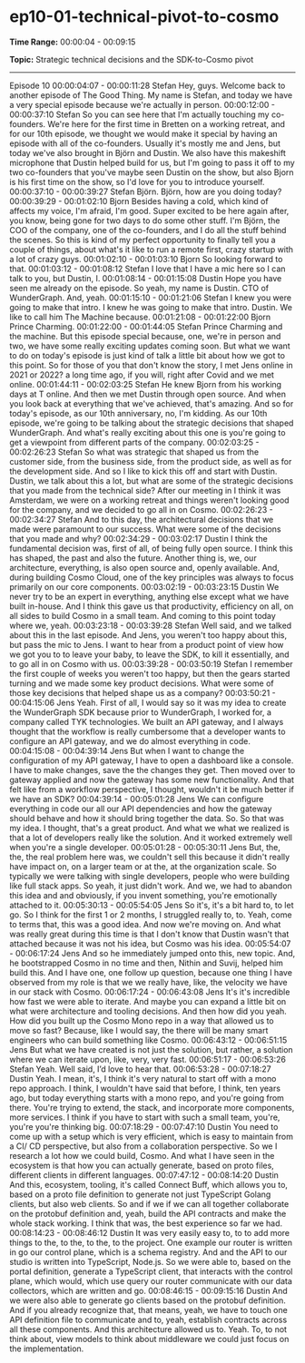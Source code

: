# ep10-01-technical-pivot-to-cosmo

**Time Range:** 00:00:04 - 00:09:15

**Topic:** Strategic technical decisions and the SDK-to-Cosmo pivot

---
Episode 10
00:00:04:07 - 00:00:11:28
Stefan
Hey, guys. Welcome back to another episode of The Good Thing. My name is Stefan, and today
we have a very special episode because we're actually in person.
00:00:12:00 - 00:00:37:10
Stefan
So you can see here that I'm actually touching my co-founders. We're here for the first time in
Bretten on a working retreat, and for our 10th episode, we thought we would make it special by
having an episode with all of the co-founders. Usually it's mostly me and Jens, but today we've
also brought in Björn and Dustin. We also have this makeshift microphone that Dustin helped
build for us, but I'm going to pass it off to my two co-founders that you've maybe seen Dustin on
the show, but also Bjorn is his first time on the show, so I'd love for you to introduce yourself.
00:00:37:10 - 00:00:39:27
Stefan
Björn. Björn, how are you doing today?
00:00:39:29 - 00:01:02:10
Bjorn
Besides having a cold, which kind of affects my voice, I'm afraid, I'm good. Super excited to be
here again after, you know, being gone for two days to do some other stuff. I'm Björn, the COO
of the company, one of the co-founders, and I do all the stuff behind the scenes. So this is kind
of my perfect opportunity to finally tell you a couple of things, about what's it like to run a remote
first, crazy startup with a lot of crazy guys.
00:01:02:10 - 00:01:03:10
Bjorn
So looking forward to that.
00:01:03:12 - 00:01:08:12
Stefan
I love that I have a mic here so I can talk to you, but Dustin, I.
00:01:08:14 - 00:01:15:08
Dustin
Hope you have seen me already on the episode. So yeah, my name is Dustin. CTO of
WunderGraph. And, yeah.
00:01:15:10 - 00:01:21:06
Stefan
I knew you were going to make that intro. I knew he was going to make that intro. Dustin. We
like to call him The Machine because.
00:01:21:08 - 00:01:22:00
Bjorn
Prince Charming.
00:01:22:00 - 00:01:44:05
Stefan
Prince Charming and the machine. But this episode special because, one, we're in person and
two, we have some really exciting updates coming soon. But what we want to do on today's
episode is just kind of talk a little bit about how we got to this point. So for those of you that don't
know the story, I met Jens online in 2021 or 2022? a long time ago, if you will, right after Covid
and we met online.
00:01:44:11 - 00:02:03:25
Stefan
He knew Bjorn from his working days at T online. And then we met Dustin through open source.
And when you look back at everything that we've achieved, that's amazing. And so for today's
episode, as our 10th anniversary, no, I'm kidding. As our 10th episode, we're going to be talking
about the strategic decisions that shaped WunderGraph. And what's really exciting about this
one is you're going to get a viewpoint from different parts of the company.
00:02:03:25 - 00:02:26:23
Stefan
So what was strategic that shaped us from the customer side, from the business side, from the
product side, as well as for the development side. And so I like to kick this off and start with
Dustin. Dustin, we talk about this a lot, but what are some of the strategic decisions that you
made from the technical side? After our meeting in I think it was Amsterdam, we were on a
working retreat and things weren't looking good for the company, and we decided to go all in on
Cosmo.
00:02:26:23 - 00:02:34:27
Stefan
And to this day, the architectural decisions that we made were paramount to our success. What
were some of the decisions that you made and why?
00:02:34:29 - 00:03:02:17
Dustin
I think the fundamental decision was, first of all, of being fully open source. I think this has
shaped, the past and also the future. Another thing is, we, our architecture, everything, is also
open source and, openly available. And, during building Cosmo Cloud, one of the key principles
was always to focus primarily on our core components.
00:03:02:19 - 00:03:23:15
Dustin
We never try to be an expert in everything, anything else except what we have built in-house.
And I think this gave us that productivity, efficiency on all, on all sides to build Cosmo in a small
team. And coming to this point today where we, yeah.
00:03:23:18 - 00:03:39:28
Stefan
Well said, and we talked about this in the last episode. And Jens, you weren't too happy about
this, but pass the mic to Jens. I want to hear from a product point of view how we got you to to
leave your baby, to leave the SDK, to kill it essentially, and to go all in on Cosmo with us.
00:03:39:28 - 00:03:50:19
Stefan
I remember the first couple of weeks you weren't too happy, but then the gears started turning
and we made some key product decisions. What were some of those key decisions that helped
shape us as a company?
00:03:50:21 - 00:04:15:06
Jens
Yeah. First of all, I would say so it was my idea to create the WunderGraph SDK because prior
to WunderGraph, I worked for, a company called TYK technologies. We built an API gateway,
and I always thought that the workflow is really cumbersome that a developer wants to configure
an API gateway, and we do almost everything in code.
00:04:15:08 - 00:04:39:14
Jens
But when I want to change the configuration of my API gateway, I have to open a dashboard like
a console. I have to make changes, save the the changes they get. Then moved over to
gateway applied and now the gateway has some new functionality. And that felt like from a
workflow perspective, I thought, wouldn't it be much better if we have an SDK?
00:04:39:14 - 00:05:01:28
Jens
We can configure everything in code our all our API dependencies and how the gateway should
behave and how it should bring together the data. So. So that was my idea. I thought, that's a
great product. And what we what we realized is that a lot of developers really like the solution.
And it worked extremely well when you're a single developer.
00:05:01:28 - 00:05:30:11
Jens
But, the, the, the real problem here was, we couldn't sell this because it didn't really have impact
on, on a larger team or at the, at the organization scale. So typically we were talking with single
developers, people who were building like full stack apps. So yeah, it just didn't work. And we,
we had to abandon this idea and and obviously, if you invent something, you're emotionally
attached to it.
00:05:30:13 - 00:05:54:05
Jens
So it's, it's a bit hard to, to let go. So I think for the first 1 or 2 months, I struggled really to, to.
Yeah, come to terms that, this was a good idea. And now we're moving on. And what was really
great during this time is that I don't know that Dustin wasn't that attached because it was not his
idea, but Cosmo was his idea.
00:05:54:07 - 00:06:17:24
Jens
And so he immediately jumped onto this, new topic. And, he bootstrapped Cosmo in no time
and then, Nithin and Suvij, helped him build this. And I have one, one follow up question,
because one thing I have observed from my role is that we we really have, like, the velocity we
have in our stack with Cosmo.
00:06:17:24 - 00:06:43:08
Jens
It's it's incredible how fast we were able to iterate. And maybe you can expand a little bit on what
were architecture and tooling decisions. And then how did you yeah. How did you built up the
Cosmo Mono repo in a way that allowed us to move so fast? Because, like I would say, the
there will be many smart engineers who can build something like Cosmo.
00:06:43:12 - 00:06:51:15
Jens
But what we have created is not just the solution, but rather, a solution where we can iterate
upon, like, very, very fast.
00:06:51:17 - 00:06:53:26
Stefan
Yeah. Well said, I’d love to hear that.
00:06:53:28 - 00:07:18:27
Dustin
Yeah. I mean, it's, I think it's very natural to start off with a mono repo approach. I think, I
wouldn't have said that before, I think, ten years ago, but today everything starts with a mono
repo, and you're going from there. You're trying to extend, the stack, and incorporate more
components, more services. I think if you have to start with such a small team, you're, you're
you're thinking big.
00:07:18:29 - 00:07:47:10
Dustin
You need to come up with a setup which is very efficient, which is easy to maintain from a CI/
CD perspective, but also from a collaboration perspective. So we I research a lot how we could
build, Cosmo. And what I have seen in the ecosystem is that how you can actually generate,
based on proto files, different clients in different languages.
00:07:47:12 - 00:08:14:20
Dustin
And this, ecosystem, tooling, it's called Connect Buff, which allows you to, based on a proto file
definition to generate not just TypeScript Golang clients, but also web clients. So and if we if we
can all together collaborate on the protobuf definition and, yeah, build the API contracts and
make the whole stack working. I think that was, the best experience so far we had.
00:08:14:23 - 00:08:46:12
Dustin
It was very easily easy to, to to add more things to the, to the, to the, to the project. One
example our router is written in go our control plane, which is a schema registry. And and the
API to our studio is written into TypeScript, Node.js. So we were able to, based on the portal
definition, generate a TypeScript client, that interacts with the control plane, which would, which
use query our router communicate with our data collectors, which are written and go.
00:08:46:15 - 00:09:15:16
Dustin
And we were also able to generate go clients based on the protobuf definition. And if you
already recognize that, that means, yeah, we have to touch one API definition file to
communicate and to, yeah, establish contracts across all these components. And this
architecture allowed us to. Yeah. To, to not think about, view models to think about middleware
we could just focus on the implementation.